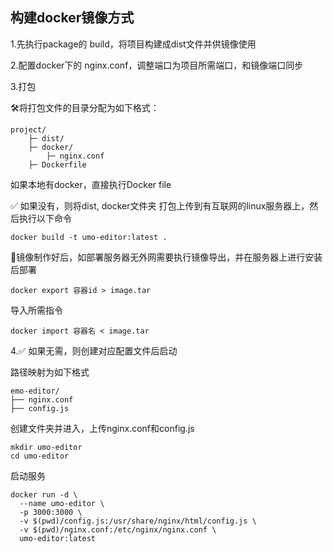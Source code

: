## 构建docker镜像方式
1.先执行package的 build，将项目构建成dist文件并供镜像使用

2.配置docker下的 nginx.conf，调整端口为项目所需端口，和镜像端口同步

3.打包

🛠️将打包文件的目录分配为如下格式：
```text
project/
    ├─ dist/
    ├─ docker/
        ├─ nginx.conf
    ├─ Dockerfile
```

如果本地有docker，直接执行Docker file

✅ 如果没有，则将dist, docker文件夹 打包上传到有互联网的linux服务器上，然后执行以下命令
```console
docker build -t umo-editor:latest . 
```
🚨镜像制作好后，如部署服务器无外网需要执行镜像导出，并在服务器上进行安装后部署

```console
docker export 容器id > image.tar
```
导入所需指令
```console
docker import 容器名 < image.tar
```

4.✅ 如果无需，则创建对应配置文件后启动

路径映射为如下格式
```text
emo-editor/
├── nginx.conf
├── config.js
```
创建文件夹并进入，上传nginx.conf和config.js
```console
mkdir umo-editor
cd umo-editor
```
启动服务
```console
docker run -d \
  --name umo-editor \
  -p 3000:3000 \
  -v $(pwd)/config.js:/usr/share/nginx/html/config.js \
  -v $(pwd)/nginx.conf:/etc/nginx/nginx.conf \
  umo-editor:latest
```
